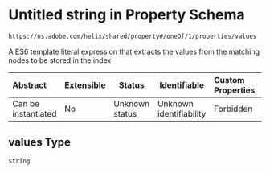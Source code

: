 # Untitled string in Property Schema

```txt
https://ns.adobe.com/helix/shared/property#/oneOf/1/properties/values
```

A ES6 template literal expression that extracts the values from the matching nodes to be stored in the index


| Abstract            | Extensible | Status         | Identifiable            | Custom Properties | Additional Properties | Access Restrictions | Defined In                                                            |
| :------------------ | ---------- | -------------- | ----------------------- | :---------------- | --------------------- | ------------------- | --------------------------------------------------------------------- |
| Can be instantiated | No         | Unknown status | Unknown identifiability | Forbidden         | Allowed               | none                | [property.schema.json\*](property.schema.json "open original schema") |

## values Type

`string`
